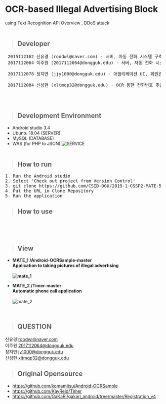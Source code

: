 # OCR-based Illegal Advertising Block <br/> 
  using Text Recognition API Overview ,
  DDoS attack<br/>
<br/>

> ## Developer
<pre>
 2015112162 신유경 (roodwl@naver.com) - 서버, 자동 전화 시스템 구축
 2017112064 이주원 (2017112064@dongguk.edu) - 서버, 자동 전화 시스템 구축, 팀장 <br/>
 2017112078 정지연 (jjy1000@dongguk.edu) - 애플리케이션 UI, 회원관리 시스템 구축 <br/>
 2017112084 신성현 (xltmqp32@dongguk.edu) - OCR 통한 전화번호 추출, 회원관리 시스템 구축
</pre><br/><br/>
 
> ## Development Environment
* Android studio 3.4
* Ubuntu 18.04 (SERVER)
* MySQL (DATABASE)
* WAS (for PHP to JSON)
![SERVICE](https://user-images.githubusercontent.com/48276522/59757414-a91de780-92c6-11e9-9544-9bb51c722df7.PNG)
<br/><br/>

> ## How to run<br/>
<pre>
1. Run the Android studio
2. Select 'Check out project from Version Control'
3. git clone https://github.com/CSID-DGU/2019-1-OSSP2-MATE-5.git
4. Put the URL in Clone Repository
5. Run the application
</pre>

> ## How to use
<pre>

</pre>
<br/>

> ## View

* <b>MATE_1 /Android-OCRSample-master<br/>Application to taking pictures of illegal advertising<br/><br/>
  ![mate_1](https://user-images.githubusercontent.com/48276522/59553640-6dd39e00-8fd2-11e9-807d-57a38ba0adc5.PNG)<br/>

* MATE_2 /Timer-master<br/>Automatic phone call application<br/><br/></b>
  ![mate_2](https://user-images.githubusercontent.com/48276522/59553642-6f9d6180-8fd2-11e9-8ccd-455699fd9917.PNG)<br/>
<br/>

> ## QUESTION
신유경 roodwl@naver.com </br>
이주원 2017112064@dongguk.edu </br>
정지연 jy1000@dongguk.edu </br>
신성현 xltmqp32@dongguk.edu </br>

> ## Original Opensource

* https://github.com/komamitsu/Android-OCRSample<br/>
* https://github.com/KayReid/Timer<br/>
* https://github.com/GaKaRi/gakari_android/tree/master/Registration_v4

<br/>
